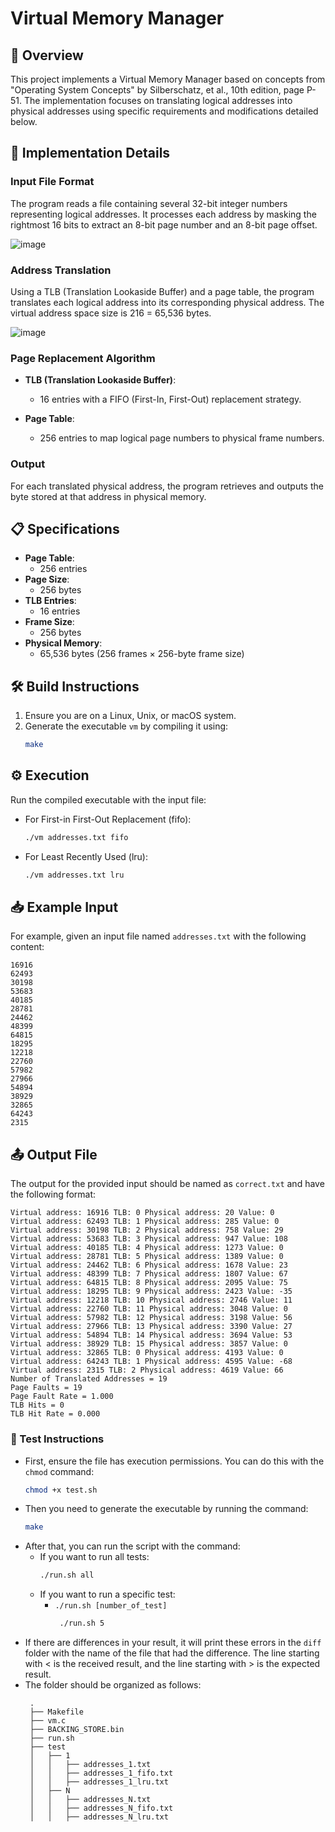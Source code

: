 
# Virtual Memory Manager

## 👀 Overview

This project implements a Virtual Memory Manager based on concepts from "Operating System Concepts" by Silberschatz, et al., 10th edition, page P-51. The implementation focuses on translating logical addresses into physical addresses using specific requirements and modifications detailed below.

## 🔧  Implementation Details

### Input File Format

The program reads a file containing several 32-bit integer numbers representing logical addresses. It processes each address by masking the rightmost 16 bits to extract an 8-bit page number and an 8-bit page offset.

![image](https://github.com/brunoribeirol/virtual-memory-manager/assets/89156916/4b2f1a74-969e-401f-8fa5-4ccb0fea456b)

### Address Translation

Using a TLB (Translation Lookaside Buffer) and a page table, the program translates each logical address into its corresponding physical address. The virtual address space size is 216 = 65,536 bytes.

![image](https://github.com/brunoribeirol/virtual-memory-manager/assets/89156916/59391b7a-a1a7-46f2-9d8d-e2745b3c6cc1)

### Page Replacement Algorithm

- **TLB (Translation Lookaside Buffer)**:
  - 16 entries with a FIFO (First-In, First-Out) replacement strategy.

- **Page Table**:
  - 256 entries to map logical page numbers to physical frame numbers.

### Output

For each translated physical address, the program retrieves and outputs the byte stored at that address in physical memory.
    
## 📋 Specifications

- **Page Table**:
  - 256 entries
- **Page Size**:
  - 256 bytes
- **TLB Entries**:
  - 16 entries
- **Frame Size**:
  - 256 bytes
- **Physical Memory**:
  - 65,536 bytes (256 frames × 256-byte frame size)

## 🛠️ Build Instructions

1. Ensure you are on a Linux, Unix, or macOS system.
2. Generate the executable `vm` by compiling it using:
    ```bash
    make
    ```
   
## ⚙️ Execution

Run the compiled executable with the input file:
- For First-in First-Out Replacement (fifo):
  ```bash
  ./vm addresses.txt fifo
  ```
- For Least Recently Used (lru):
  ```bash
  ./vm addresses.txt lru
  ```

## 📥 Example Input

For example, given an input file named `addresses.txt` with the following content:

    16916
    62493
    30198
    53683
    40185
    28781
    24462
    48399
    64815
    18295
    12218
    22760
    57982
    27966
    54894
    38929
    32865
    64243
    2315
    
## 📤 Output File

The output for the provided input should be named as `correct.txt` and have the following format:

    Virtual address: 16916 TLB: 0 Physical address: 20 Value: 0
    Virtual address: 62493 TLB: 1 Physical address: 285 Value: 0
    Virtual address: 30198 TLB: 2 Physical address: 758 Value: 29
    Virtual address: 53683 TLB: 3 Physical address: 947 Value: 108
    Virtual address: 40185 TLB: 4 Physical address: 1273 Value: 0
    Virtual address: 28781 TLB: 5 Physical address: 1389 Value: 0
    Virtual address: 24462 TLB: 6 Physical address: 1678 Value: 23
    Virtual address: 48399 TLB: 7 Physical address: 1807 Value: 67
    Virtual address: 64815 TLB: 8 Physical address: 2095 Value: 75
    Virtual address: 18295 TLB: 9 Physical address: 2423 Value: -35
    Virtual address: 12218 TLB: 10 Physical address: 2746 Value: 11
    Virtual address: 22760 TLB: 11 Physical address: 3048 Value: 0
    Virtual address: 57982 TLB: 12 Physical address: 3198 Value: 56
    Virtual address: 27966 TLB: 13 Physical address: 3390 Value: 27
    Virtual address: 54894 TLB: 14 Physical address: 3694 Value: 53
    Virtual address: 38929 TLB: 15 Physical address: 3857 Value: 0
    Virtual address: 32865 TLB: 0 Physical address: 4193 Value: 0
    Virtual address: 64243 TLB: 1 Physical address: 4595 Value: -68
    Virtual address: 2315 TLB: 2 Physical address: 4619 Value: 66
    Number of Translated Addresses = 19
    Page Faults = 19
    Page Fault Rate = 1.000
    TLB Hits = 0
    TLB Hit Rate = 0.000

### 🧪 Test Instructions

- First, ensure the file has execution permissions. You can do this with the `chmod` command:
   ```bash
   chmod +x test.sh
   ```
- Then you need to generate the executable by running the command:
  ```bash
  make
  ```
- After that, you can run the script with the command:
  - If you want to run all tests:
     ```bash
     ./run.sh all
     ```
  - If you want to run a specific test:
    - `./run.sh [number_of_test]`
        ```bash
         ./run.sh 5
         ```
- If there are differences in your result, it will print these errors in the `diff` folder with the name of the file that had the difference. The line starting with < is the received result, and the line starting with > is the expected result.
- The folder should be organized as follows:
   ```
    .
    ├── Makefile
    ├── vm.c
    ├── BACKING_STORE.bin
    ├── run.sh
    ├── test
    │   ├── 1
    │   │   ├── addresses_1.txt
    │   │   ├── addresses_1_fifo.txt
    │   │   ├── addresses_1_lru.txt
    │   ├── N
    │   │   ├── addresses_N.txt
    │   │   ├── addresses_N_fifo.txt
    │   │   ├── addresses_N_lru.txt
    ```
